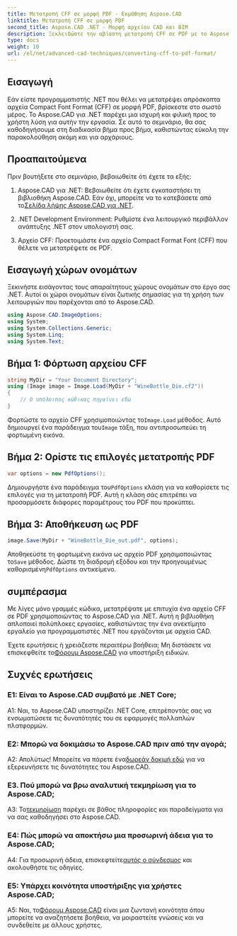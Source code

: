```yaml
---
title: Μετατροπή CFF σε μορφή PDF - Εκμάθηση Aspose.CAD
linktitle: Μετατροπή CFF σε μορφή PDF
second_title: Aspose.CAD .NET - Μορφή αρχείου CAD και BIM
description: Ξεκλειδώστε την αβίαστη μετατροπή CFF σε PDF με το Aspose.CAD για .NET. Ακολουθήστε τον βήμα προς βήμα οδηγό μας.
type: docs
weight: 10
url: /el/net/advanced-cad-techniques/converting-cff-to-pdf-format/
---
```

## Εισαγωγή

Εάν είστε προγραμματιστής .NET που θέλει να μετατρέψει απρόσκοπτα αρχεία Compact Font Format (CFF) σε μορφή PDF, βρίσκεστε στο σωστό μέρος. Το Aspose.CAD για .NET παρέχει μια ισχυρή και φιλική προς το χρήστη λύση για αυτήν την εργασία. Σε αυτό το σεμινάριο, θα σας καθοδηγήσουμε στη διαδικασία βήμα προς βήμα, καθιστώντας εύκολη την παρακολούθηση ακόμη και για αρχάριους.

## Προαπαιτούμενα

Πριν βουτήξετε στο σεμινάριο, βεβαιωθείτε ότι έχετε τα εξής:

1. Aspose.CAD για .NET: Βεβαιωθείτε ότι έχετε εγκαταστήσει τη βιβλιοθήκη Aspose.CAD. Εάν όχι, μπορείτε να το κατεβάσετε από το[Σελίδα λήψης Aspose.CAD για .NET](https://releases.aspose.com/cad/net/).

2. .NET Development Environment: Ρυθμίστε ένα λειτουργικό περιβάλλον ανάπτυξης .NET στον υπολογιστή σας.

3. Αρχείο CFF: Προετοιμάστε ένα αρχείο Compact Format Font (CFF) που θέλετε να μετατρέψετε σε PDF.

## Εισαγωγή χώρων ονομάτων

Ξεκινήστε εισάγοντας τους απαραίτητους χώρους ονομάτων στο έργο σας .NET. Αυτοί οι χώροι ονομάτων είναι ζωτικής σημασίας για τη χρήση των λειτουργιών που παρέχονται από το Aspose.CAD.

```csharp
using Aspose.CAD.ImageOptions;
using System;
using System.Collections.Generic;
using System.Linq;
using System.Text;
```

## Βήμα 1: Φόρτωση αρχείου CFF

```csharp
string MyDir = "Your Document Directory";
using (Image image = Image.Load(MyDir + "WineBottle_Die.cf2"))
{
    // Ο υπόλοιπος κώδικας πηγαίνει εδώ
}
```

 Φορτώστε το αρχείο CFF χρησιμοποιώντας το`Image.Load` μέθοδος. Αυτό δημιουργεί ένα παράδειγμα του`Image` τάξη, που αντιπροσωπεύει τη φορτωμένη εικόνα.

## Βήμα 2: Ορίστε τις επιλογές μετατροπής PDF

```csharp
var options = new PdfOptions();
```

 Δημιουργήστε ένα παράδειγμα του`PdfOptions` κλάση για να καθορίσετε τις επιλογές για τη μετατροπή PDF. Αυτή η κλάση σάς επιτρέπει να προσαρμόσετε διάφορες παραμέτρους του PDF που προκύπτει.

## Βήμα 3: Αποθήκευση ως PDF

```csharp
image.Save(MyDir + "WineBottle_Die_out.pdf", options);
```

 Αποθηκεύστε τη φορτωμένη εικόνα ως αρχείο PDF χρησιμοποιώντας το`Save` μέθοδος. Δώστε τη διαδρομή εξόδου και την προηγουμένως καθορισμένη`PdfOptions` αντικείμενο.

## συμπέρασμα

Με λίγες μόνο γραμμές κώδικα, μετατρέψατε με επιτυχία ένα αρχείο CFF σε PDF χρησιμοποιώντας το Aspose.CAD για .NET. Αυτή η βιβλιοθήκη απλοποιεί πολύπλοκες εργασίες, καθιστώντας την ένα ανεκτίμητο εργαλείο για προγραμματιστές .NET που εργάζονται με αρχεία CAD.

 Έχετε ερωτήσεις ή χρειάζεστε περαιτέρω βοήθεια; Μη διστάσετε να επισκεφθείτε το[Φόρουμ Aspose.CAD](https://forum.aspose.com/c/cad/19) για υποστήριξη ειδικών.

## Συχνές ερωτήσεις

### Ε1: Είναι το Aspose.CAD συμβατό με .NET Core;

A1: Ναι, το Aspose.CAD υποστηρίζει .NET Core, επιτρέποντάς σας να ενσωματώσετε τις δυνατότητές του σε εφαρμογές πολλαπλών πλατφορμών.

### Ε2: Μπορώ να δοκιμάσω το Aspose.CAD πριν από την αγορά;

 Α2: Απολύτως! Μπορείτε να πάρετε ένα[δωρεάν δοκιμή εδώ](https://releases.aspose.com/) για να εξερευνήσετε τις δυνατότητες του Aspose.CAD.

### Ε3. Πού μπορώ να βρω αναλυτική τεκμηρίωση για το Aspose.CAD;

 Α3: Το[τεκμηρίωση](https://reference.aspose.com/cad/net/) παρέχει σε βάθος πληροφορίες και παραδείγματα για να σας καθοδηγήσει στο Aspose.CAD.

### Ε4: Πώς μπορώ να αποκτήσω μια προσωρινή άδεια για το Aspose.CAD;

 A4: Για προσωρινή άδεια, επισκεφτείτε[αυτός ο σύνδεσμος](https://purchase.aspose.com/temporary-license/) και ακολουθήστε τις οδηγίες.

### Ε5: Υπάρχει κοινότητα υποστήριξης για χρήστες Aspose.CAD;

 Α5: Ναι, το[Φόρουμ Aspose.CAD](https://forum.aspose.com/c/cad/19) είναι μια ζωντανή κοινότητα όπου μπορείτε να αναζητήσετε βοήθεια, να μοιραστείτε γνώσεις και να συνδεθείτε με άλλους χρήστες.